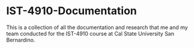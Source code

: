# IST-4910-Documentation
This is a collection of all the documentation and research that me and my team conducted for the IST-4910 course at Cal State University San Bernardino. 
